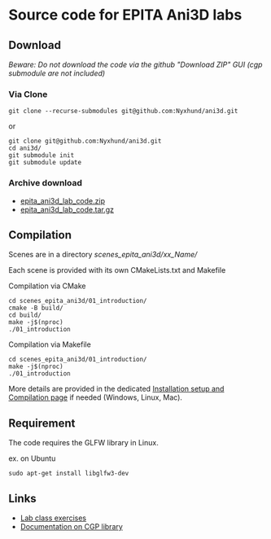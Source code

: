 # Source code for EPITA Ani3D labs

## Download

_Beware: Do not download the code via the github "Download ZIP" GUI (cgp submodule are not included)_

### Via Clone

```
git clone --recurse-submodules git@github.com:Nyxhund/ani3d.git
```

or 

```
git clone git@github.com:Nyxhund/ani3d.git
cd ani3d/
git submodule init
git submodule update
```

### Archive download

* [epita_ani3d_lab_code.zip](https://imagecomputing.net/course/2023_2024/epita_ani3d/lab_code/epita_ani3d_lab_code.zip)
* [epita_ani3d_lab_code.tar.gz](https://imagecomputing.net/course/2023_2024/epita_ani3d/lab_code/epita_ani3d_lab_code.tar.gz)



## Compilation

Scenes are in a directory _scenes_epita_ani3d/xx_Name/_


Each scene is provided with its own CMakeLists.txt and Makefile

Compilation via CMake
```
cd scenes_epita_ani3d/01_introduction/
cmake -B build/
cd build/
make -j$(nproc)
./01_introduction
```

Compilation via Makefile
```
cd scenes_epita_ani3d/01_introduction/
make -j$(nproc)
./01_introduction
```

More details are provided in the dedicated [Installation setup and Compilation page](https://imagecomputing.net/cgp/compilation) if needed (Windows, Linux, Mac).

## Requirement

The code requires the GLFW library in Linux.

ex. on Ubuntu

```
sudo apt-get install libglfw3-dev
```



## Links

* [Lab class exercises](https://imagecomputing.net/course/2023_2024/epita_ani3d/lab/index.html)
* [Documentation on CGP library](https://imagecomputing.net/cgp/index.html)

